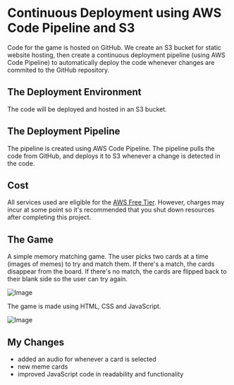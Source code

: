 # Continuous Deployment using AWS Code Pipeline and S3

Code for the game is hosted on GitHub.  We create an S3 bucket for static website hosting, then create a continuous deployment pipeline (using AWS Code Pipeline) to automatically deploy the code whenever changes are commited to the GitHub repository.

## The Deployment Environment
The code will be deployed and hosted in an S3 bucket.

## The Deployment Pipeline
The pipeline is created using AWS Code Pipeline.  The pipeline pulls the code from GitHub, and deploys it to S3 whenever a change is detected in the code.

## Cost
All services used are eligible for the [AWS Free Tier](https://aws.amazon.com/free/).  However, charges may incur at some point so it's recommended that you shut down resources after completing this project.

## The Game
A simple memory matching game.  The user picks two cards at a time (images of memes) to try and match them.  If there's a match, the cards disappear from the board.  If there's no match, the cards are flipped back to their blank side so the user can try again.

![Image](https://github.com/user-attachments/assets/9c0eaa1b-e98b-4a6f-a3d2-b3ea5ef14ec2)

The game is made using HTML, CSS and JavaScript.

![Image](https://github.com/user-attachments/assets/3612449b-9af1-4f0b-8be7-75b02c344db4)

## My Changes
- added an audio for whenever a card is selected
- new meme cards
- improved JavaScript code in readability and functionality
